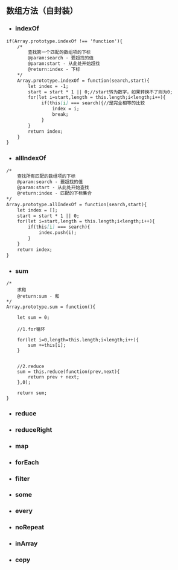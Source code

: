 ## 数组方法（自封装）

* ### indexOf

```markdown
if(Array.prototype.indexOf !== 'function'){
    /*
        查找第一个匹配的数组项的下标
        @param:search - 要超找的值
        @param:start - 从此处开始超找
        @return:index - 下标
    */
    Array.prototype.indexOf = function(search,start){
        let index = -1;
        start = start * 1 || 0;//start转为数字，如果转换不了则为0;
        for(let i=start,length = this.length;i<length;i++){
             if(this[i] === search){//是完全相等的比较
                 index = i;
                 break;
             }   
        }
        return index;
    }
}
```

* ### allIndexOf

```markdown
/*
    查找所有匹配的数组项的下标
    @param:search - 要超找的值
    @param:start - 从此处开始查找
    @return:index - 匹配的下标集合
*/
Array.prototype.allIndexOf = function(search,start){
    let index = [];
    start = start * 1 || 0;
    for(let i=start,length = this.length;i<length;i++){
        if(this[i] === search){
            index.push(i);
        }
    }
    return index;
}
```

* ### sum

```
/*
    求和
    @return:sum - 和
*/
Array.prototype.sum = function(){

    let sum = 0;

    //1.for循环

    for(let i=0,length=this.length;i<length;i++){
        sum +=this[i]; 
    }


    //2.reduce
    sum = this.reduce(function(prev,next){
        return prev + next;
    },0);

    return sum;   
}
```

* ### reduce
* ### reduceRight
* ### map
* ### forEach
* ### filter
* ### some
* ### every
* ### noRepeat
* ### inArray
* ### copy



